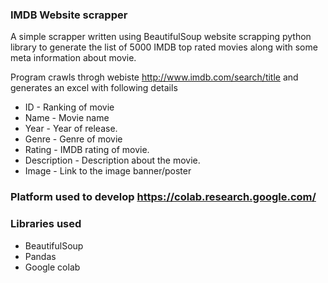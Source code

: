 ### IMDB Website scrapper

A simple scrapper written using BeautifulSoup website scrapping python library to generate the list of 5000 IMDB top rated movies
along with some meta information about movie.

Program crawls throgh webiste http://www.imdb.com/search/title and generates an excel with following details

* ID - Ranking of movie
* Name - Movie name
* Year - Year of release.
* Genre - Genre of movie
* Rating - IMDB rating of movie.
* Description - Description about the movie.
* Image - Link to the image banner/poster

### Platform used to develop https://colab.research.google.com/

### Libraries used
* BeautifulSoup 
* Pandas 
* Google colab  

